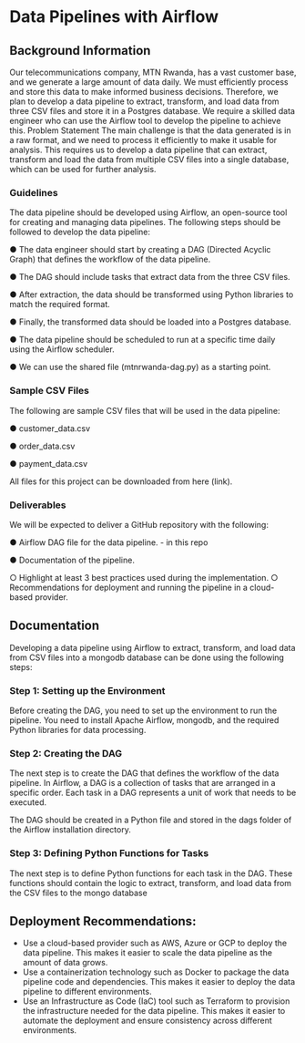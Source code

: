 # Data Pipelines with Airflow

## Background Information

Our telecommunications company, MTN Rwanda, has a vast customer base, and we generate a large amount of data daily. We must efficiently process and store this data to make informed business decisions. Therefore, we plan to develop a data pipeline to extract, transform, and load data from three CSV files and store it in a Postgres database. We require a skilled data engineer who can use the Airflow tool to develop the pipeline to achieve this.
Problem Statement
The main challenge is that the data generated is in a raw format, and we need to process it efficiently to make it usable for analysis. This requires us to develop a data pipeline that can extract, transform and load the data from multiple CSV files into a single database, which can be used for further analysis.

### Guidelines
The data pipeline should be developed using Airflow, an open-source tool for creating and managing data pipelines. The following steps should be followed to develop the data pipeline:

● The data engineer should start by creating a DAG (Directed Acyclic Graph) that defines the workflow of the data pipeline.

● The DAG should include tasks that extract data from the three CSV files.

● After extraction, the data should be transformed using Python libraries to match the
required format.

● Finally, the transformed data should be loaded into a Postgres database.

● The data pipeline should be scheduled to run at a specific time daily using the Airflow
scheduler.

● We can use the shared file (mtnrwanda-dag.py) as a starting point.

### Sample CSV Files

The following are sample CSV files that will be used in the data pipeline: 

● customer_data.csv

● order_data.csv

● payment_data.csv

All files for this project can be downloaded from here (link).
 
### Deliverables
We will be expected to deliver a GitHub repository with the following:

● Airflow DAG file for the data pipeline. - in this repo

● Documentation of the pipeline.

○ Highlight at least 3 best practices used during the implementation.
○ Recommendations for deployment and running the pipeline in a cloud-based
provider.

## Documentation

Developing a data pipeline using Airflow to extract, transform, and load data from CSV files into a mongodb database can be done using the following steps:

### Step 1: Setting up the Environment

Before creating the DAG, you need to set up the environment to run the pipeline. You need to install Apache Airflow, mongodb, and the required Python libraries for data processing.

### Step 2: Creating the DAG

The next step is to create the DAG that defines the workflow of the data pipeline. In Airflow, a DAG is a collection of tasks that are arranged in a specific order. Each task in a DAG represents a unit of work that needs to be executed.

The DAG should be created in a Python file and stored in the dags folder of the Airflow installation directory.

### Step 3: Defining Python Functions for Tasks

The next step is to define Python functions for each task in the DAG. These functions should contain the logic to extract, transform, and load data from the CSV files to the mongo database

## Deployment Recommendations:
<ul><li>
Use a cloud-based provider such as AWS, Azure or GCP to deploy the data pipeline. This makes it easier to scale the data pipeline as the amount of data grows.
</li>
<li>
Use a containerization technology such as Docker to package the data pipeline code and dependencies. This makes it easier to deploy the data pipeline to different environments.
</li>
<li>
Use an Infrastructure as Code (IaC) tool such as Terraform to provision the infrastructure needed for the data pipeline. This makes it easier to automate the deployment and ensure consistency across different environments.</li></ul>
